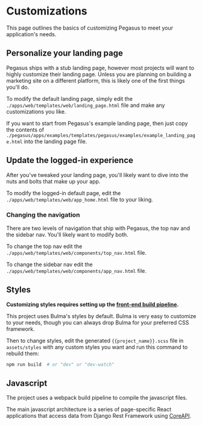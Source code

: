 # Customizations

This page outlines the basics of customizing Pegasus to meet your application's needs.

## Personalize your landing page

Pegasus ships with a stub landing page, however most projects will want to highly customize their landing page.
Unless you are planning on building a marketing site on a different platform, this is likely one of the first 
things you'll do.

To modify the default landing page, simply edit the `./apps/web/templates/web/landing_page.html` file
and make any customizations you like.

If you want to start from Pegasus's example landing page, then just copy the contents of
`./pegasus/apps/examples/templates/pegasus/examples/example_landing_page.html` into the landing page file.

## Update the logged-in experience

After you've tweaked your landing page, you'll likely want to dive into the nuts and bolts that make up your app.

To modify the logged-in default page, edit the `./apps/web/templates/web/app_home.html` file to your liking.

### Changing the navigation

There are two levels of navigation that ship with Pegasus, the top nav and the sidebar nav. You'll likely want to modify both.

To change the top nav edit the `./apps/web/templates/web/components/top_nav.html` file.

To change the sidebar nav edit the `./apps/web/templates/web/components/app_nav.html` file.

## Styles

**Customizing styles requires setting up the [front-end build pipeline](/front-end).**

This project uses Bulma's styles by default.
Bulma is very easy to customize to your needs, 
though you can always drop Bulma for your preferred CSS framework.

Then to change styles, edit the generated `{{project_name}}.scss` file in `assets/styles` with any custom styles you want
and run this command to rebuild them:

```bash
npm run build  # or "dev" or "dev-watch"
```

## Javascript

The project uses a webpack build pipeline to compile the javascript files.

The main javascript architecture is a series of page-specific React applications
that access data from Django Rest Framework using [CoreAPI](https://www.coreapi.org/).

